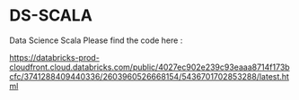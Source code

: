 # DS-SCALA
Data Science Scala
Please find the code here : 

https://databricks-prod-cloudfront.cloud.databricks.com/public/4027ec902e239c93eaaa8714f173bcfc/3741288409440336/2603960526668154/5436701702853288/latest.html
